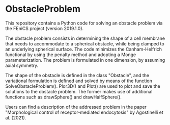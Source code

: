 # ObstacleProblem

This repository contains a Python code for solving an obstacle problem via the FEniCS project (version 2019.1.0). 

The obstacle problem consists in determining the shape of a cell membrane that needs to accommodate to a spherical obstacle, while being clamped to an underlying 
spherical surface. The code minimizes the Canham-Helfrich functional by using the penalty method and adopting a Monge parameterization. 
The problem is formulated in one dimension, by assuming axial symmetry.

The shape of the obstacle is defined in the class "Obstacle", and the variational formulation is defined and solved by means of the function SolveObstacleProblem().
Plor3D() and Plot() are used to plot and save the solutions to the obstacle problem. The former makes use of additional functions such as drawSphere() and drawHalfSphere().

Users can find a description of the addressed problem in the paper "Morphological control of receptor-mediated endocytosis" by Agostinelli et al. (2021).
